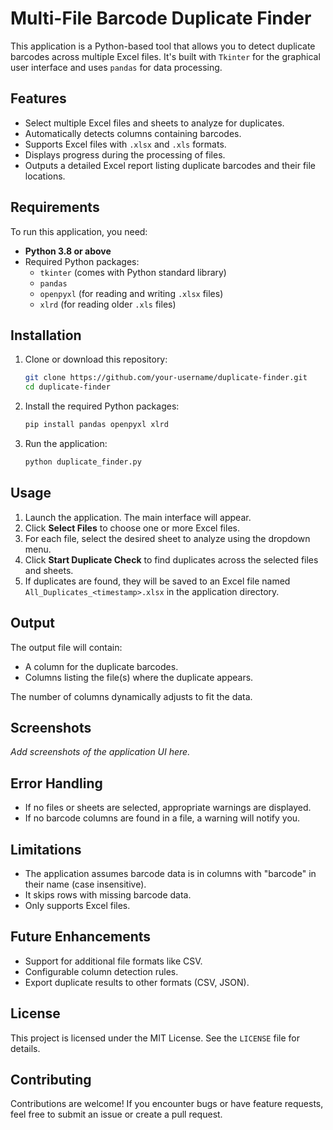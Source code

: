 # Multi-File Barcode Duplicate Finder

This application is a Python-based tool that allows you to detect duplicate barcodes across multiple Excel files. It's built with `Tkinter` for the graphical user interface and uses `pandas` for data processing.

## Features

- Select multiple Excel files and sheets to analyze for duplicates.
- Automatically detects columns containing barcodes.
- Supports Excel files with `.xlsx` and `.xls` formats.
- Displays progress during the processing of files.
- Outputs a detailed Excel report listing duplicate barcodes and their file locations.

## Requirements

To run this application, you need:

- **Python 3.8 or above**
- Required Python packages:
  - `tkinter` (comes with Python standard library)
  - `pandas`
  - `openpyxl` (for reading and writing `.xlsx` files)
  - `xlrd` (for reading older `.xls` files)

## Installation

1. Clone or download this repository:
   ```bash
   git clone https://github.com/your-username/duplicate-finder.git
   cd duplicate-finder
   ```

2. Install the required Python packages:
   ```bash
   pip install pandas openpyxl xlrd
   ```

3. Run the application:
   ```bash
   python duplicate_finder.py
   ```

## Usage

1. Launch the application. The main interface will appear.
2. Click **Select Files** to choose one or more Excel files.
3. For each file, select the desired sheet to analyze using the dropdown menu.
4. Click **Start Duplicate Check** to find duplicates across the selected files and sheets.
5. If duplicates are found, they will be saved to an Excel file named `All_Duplicates_<timestamp>.xlsx` in the application directory.

## Output

The output file will contain:
- A column for the duplicate barcodes.
- Columns listing the file(s) where the duplicate appears.

The number of columns dynamically adjusts to fit the data.

## Screenshots

_Add screenshots of the application UI here._

## Error Handling

- If no files or sheets are selected, appropriate warnings are displayed.
- If no barcode columns are found in a file, a warning will notify you.

## Limitations

- The application assumes barcode data is in columns with "barcode" in their name (case insensitive).
- It skips rows with missing barcode data.
- Only supports Excel files.

## Future Enhancements

- Support for additional file formats like CSV.
- Configurable column detection rules.
- Export duplicate results to other formats (CSV, JSON).

## License

This project is licensed under the MIT License. See the `LICENSE` file for details.

## Contributing

Contributions are welcome! If you encounter bugs or have feature requests, feel free to submit an issue or create a pull request.

